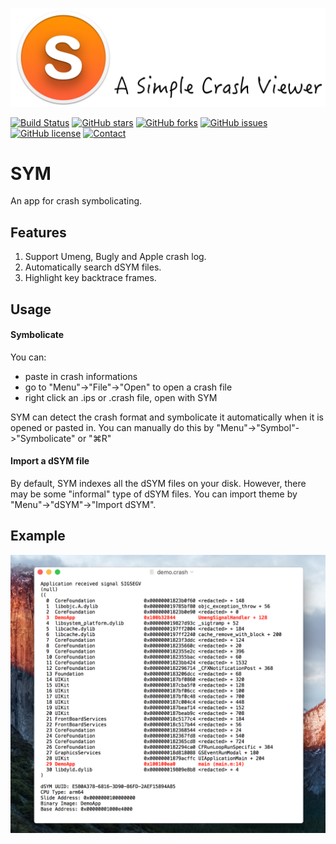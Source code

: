 ![image](images/slogan.png)

[![Build Status](https://travis-ci.org/zqqf16/SYM.svg?branch=master)](https://travis-ci.org/zqqf16/SYM) [![GitHub stars](https://img.shields.io/github/stars/zqqf16/SYM.svg)](https://github.com/zqqf16/SYM/stargazers) [![GitHub forks](https://img.shields.io/github/forks/zqqf16/SYM.svg)](https://github.com/zqqf16/SYM/network) [![GitHub issues](https://img.shields.io/github/issues/zqqf16/SYM.svg)](https://github.com/zqqf16/SYM/issues) [![GitHub license](https://img.shields.io/badge/license-MIT-blue.svg)](https://raw.githubusercontent.com/zqqf16/SYM/master/LICENSE) [![Contact](https://img.shields.io/badge/Contact-%40zqqf16-blue.svg)](https://twitter.com/zqqf16)

# SYM

An app for crash symbolicating. 

## Features

1. Support Umeng, Bugly and Apple crash log.
2. Automatically search dSYM files.
3. Highlight key backtrace frames.

## Usage

#### Symbolicate

You can:

- paste in crash informations
- go to "Menu"->"File"->"Open" to open a crash file
- right click an .ips or .crash file, open with SYM

SYM can detect the crash format and symbolicate it automatically when it is opened or pasted in. You can manually do this by "Menu"->"Symbol"->"Symbolicate" or "⌘R"

#### Import a dSYM file

By default, SYM indexes all the dSYM files on your disk. However, there may be some "informal" type of dSYM files. You can import theme by "Menu"->"dSYM"->"Import dSYM".

## Example

![Demo](images/demo.png)
